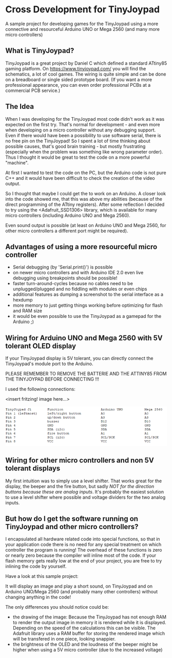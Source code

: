 # Cross Development for TinyJoypad
 A sample project for developing games for the TinyJoypad using a more connective and resourceful Arduino UNO or Mega 2560 (and many more micro controllers)
 

## What is TinyJoypad?
TinyJoypad is a great project by Daniel C which defined a standard ATtiny85 gaming platform.
On https://www.tinyjoypad.com/ you will find the schematics, a lot of cool games.
The wiring is quite simple and can be done on a breadboard or single sided prototype board.
(If you want a more professional appearance, you can even order professional PCBs at a commercial
PCB service.)


## The Idea
When I was developing for the TinyJoypad most code didn't work as it was expected on the first try.
That's normal for development - and even more when developing on a micro controller without any debugging support.
Even if there would have been a possibility to use software serial, there is no free pin on the TinyJoypad!
So I spent a lot of time thinking about possible causes, that's good brain training - but mostly frustrating (especially when the problem was something like wrong parameter order). Thus I thought it would be great to test the code on a more powerful "machine".

At first I wanted to test the code on the PC, but the Arduino code is not pure C++ and it would have been difficult to check the creation of the video output.

So I thought that maybe I could get the <ssd1306xled> to work on an Arduino. A closer look into the code showed me, that this was above my abilities (because of the direct programming of the ATtiny registers).
After some reflection I decided to try using the <Adafruit_SSD1306> library, which is available for many micro controllers (including Arduino UNO and Mega 2560).

Even sound output is possible (at least on Arduino UNO and Mega 2560, for other micro controllers a different port might be required).


## Advantages of using a more resourceful micro controller
* Serial debugging (by 'Serial.print()') is possible
* on newer micro controllers and with Arduino IDE 2.0 even live debugging using breakpoints should be possible!
* faster turn-around-cycles because no cables need to be unplugged/plugged and no fiddling with modules or even chips
* additional features as dumping a screenshot to the serial interface as a hexdump
* more memory to just getting things working before optimizing for flash and RAM size
* it would be even possible to use the TinyJoypad as a gamepad for the Arduino ;) 


## Wiring for Arduino UNO and Mega 2560 with 5V tolerant OLED display
If your TinyJoypad display is 5V tolerant, you can directly connect the TinyJoypad's module port to the Arduino.

PLEASE REMEMBER TO REMOVE THE BATTERIE AND THE ATTINY85 FROM THE TINYJOYPAD BEFORE CONNECTING !!!

I used the following connections:

<insert fritzing! image here...>

![Picture](https://github.com/Lorandil/Cross-Development-for-TinyJoypad/blob/main/pic/TinyJoypad-wiring-to-Arduino.png)


## Wiring for other micro controllers and non 5V tolerant displays
My first intuition was to simply use a level shifter. That works great for the display, the beeper and the fire button, but sadly *NOT for the direction buttons because these are analog inputs*.
It's probably the easiest solution to use a level shifter where possible and voltage dividers for the two analog inputs.


## But how do I get the software running on TinyJoypad and other micro controllers?
I encapsulated all hardware related code into special functions, so that in your application code there is no need 
for any special treatment on which controller the program is running!
The overhead of these functions is zero or nearly zero because the compiler will inline most of the code.
If your flash memory gets really low at the end of your project, you are free to try inlining the code by yourself.

Have a look at this sample project:

It will display an image and play a short sound, on TinyJoypad and on Arduino UNO/Mega 2560 (and probably many other controllers) without changing anything in the code!

The only differences you should notice could be:
* the drawing of the image: Because the TinyJoypad has not enough RAM to render the output image in memory it is rendered while it is displayed. Depending on the speed of the calculations this can be visible. The Adafruit library uses a RAM buffer for storing the rendered image which will be transfered in one piece, looking snappier.
* the brightness of the OLED and the loudness of the beeper might be higher when using a 5V micro controller (due to the increased voltage)




